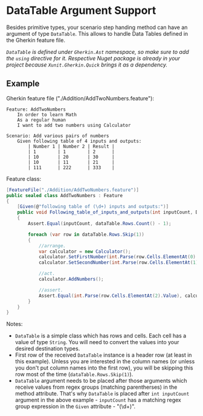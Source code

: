 # DataTable Argument Support

Besides primitive types, your scenario step handing method can have an argument of type `DataTable`. This allows to handle Data Tables defined in the Gherkin feature file.

_`DataTable` is defined under `Gherkin.Ast` namespace, so make sure to add the `using` directive for it. Respective Nuget package is already in your project because `Xunit.Gherkin.Quick` brings it as a dependency._

## Example

Gherkin feature file ("./Addition/AddTwoNumbers.feature"):
```Gherkin
Feature: AddTwoNumbers
	In order to learn Math
	As a regular human
	I want to add two numbers using Calculator

Scenario: Add various pairs of numbers
	Given following table of 4 inputs and outputs:
		| Number 1 | Number 2 | Result |
		| 1        | 1        | 2      |
		| 10       | 20       | 30     |
		| 10       | 11       | 21     |
		| 111      | 222      | 333    |
```

Feature class:
```C#
[FeatureFile("./Addition/AddTwoNumbers.feature")]
public sealed class AddTwoNumbers : Feature
{
    [Given(@"following table of (\d+) inputs and outputs:")]
    public void Following_table_of_inputs_and_outputs(int inputCount, DataTable dataTable)
    {
        Assert.Equal(inputCount, dataTable.Rows.Count() - 1);

        foreach (var row in dataTable.Rows.Skip(1))
        {
            //arrange.
            var calculator = new Calculator();
            calculator.SetFirstNumber(int.Parse(row.Cells.ElementAt(0).Value));
            calculator.SetSecondNumber(int.Parse(row.Cells.ElementAt(1).Value));

            //act.
            calculator.AddNumbers();

            //assert.
            Assert.Equal(int.Parse(row.Cells.ElementAt(2).Value), calculator.Result);
        }
    }
}
```

Notes:
- `DataTable` is a simple class which has rows and cells. Each cell has a value of type `String`. You will need to convert the values into your desired destination types.
- First row of the received `DataTable` instance is a header row (at least in this example). Unless you are interested in the column names (or unless you don't put column names into the first row), you will be skipping this row most of the time (`dataTable.Rows.Skip(1)`).
- `DataTable` argument needs to be placed after those arguments which receive values from regex groups (matching parentherses) in the method attribute. That's why `DataTable` is placed after `int inputCount` argument in the above example - `inputCount` has a matching regex group expression in the `Given` attribute - "(\d+)".

